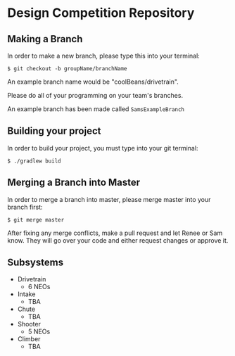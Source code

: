 # Design Competition Repository

## Making a Branch

In order to make a new branch, please type this into your terminal:

```
$ git checkout -b groupName/branchName
```

An example branch name would be "coolBeans/drivetrain".

Please do all of your programming on your team's branches.

An example branch has been made called `SamsExampleBranch`

## Building your project

In order to build your project, you must type into your git terminal:

```
$ ./gradlew build
```

## Merging a Branch into Master

In order to merge a branch into master, please merge master into your branch first:

```
$ git merge master
```

After fixing any merge conflicts, make a pull request and let Renee or Sam know. They will go over your code and either request changes or approve it. 

## Subsystems

- Drivetrain
	- 6 NEOs
- Intake
	- TBA
- Chute
	- TBA
- Shooter
	- 5 NEOs
- Climber
	- TBA
